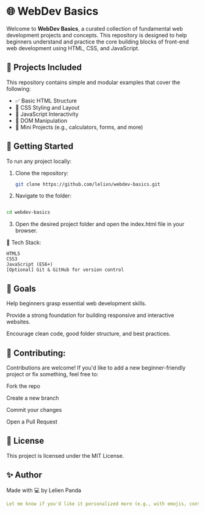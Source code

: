 # 🌐 WebDev Basics

Welcome to **WebDev Basics**, a curated collection of fundamental web development projects and concepts. This repository is designed to help beginners understand and practice the core building blocks of front-end web development using HTML, CSS, and JavaScript.

## 📁 Projects Included

This repository contains simple and modular examples that cover the following:

- ✅ Basic HTML Structure
- 🎨 CSS Styling and Layout
- 🧠 JavaScript Interactivity
- 🔄 DOM Manipulation
- 🧪 Mini Projects (e.g., calculators, forms, and more)

## 🚀 Getting Started

To run any project locally:

1. Clone the repository:
   ```bash
   git clone https://github.com/lelixn/webdev-basics.git


2. Navigate to the folder:

```bash Copy Edit

cd webdev-basics
```
3. Open the desired project folder and open the index.html file in your browser.

🧱 Tech Stack:
```
HTML5
CSS3
JavaScript (ES6+)
[Optional] Git & GitHub for version control
```


📌 Goals
---
Help beginners grasp essential web development skills.

Provide a strong foundation for building responsive and interactive websites.

Encourage clean code, good folder structure, and best practices.



🤝 Contributing:
---

Contributions are welcome! If you'd like to add a new beginner-friendly project or fix something, feel free to:

Fork the repo

Create a new branch

Commit your changes

Open a Pull Request

📄 License
---
This project is licensed under the MIT License.



✨ Author
---
Made with 💻 by Lelien Panda


```yaml
Let me know if you'd like it personalized more (e.g., with emojis, contribution guidelines, or tech badges). I can also include automated deployment instructions if you plan to host this via GitHub Pages.







